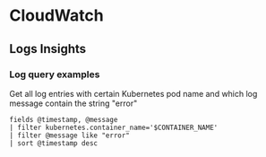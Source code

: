 # CloudWatch

## Logs Insights

### Log query examples

Get all log entries with certain Kubernetes pod name and which log message contain the string "error"

```
fields @timestamp, @message
| filter kubernetes.container_name='$CONTAINER_NAME'
| filter @message like "error"
| sort @timestamp desc
```

